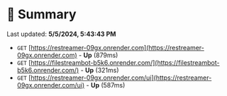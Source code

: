 # 📖 Summary
Last updated: **5/5/2024, 5:43:43 PM**

- `GET` [https://restreamer-09gx.onrender.com](https://restreamer-09gx.onrender.com) - **Up** (879ms)
- `GET` [https://filestreambot-b5k6.onrender.com/](https://filestreambot-b5k6.onrender.com/) - **Up** (321ms)
- `GET` [https://restreamer-09gx.onrender.com/ui](https://restreamer-09gx.onrender.com/ui) - **Up** (587ms)

